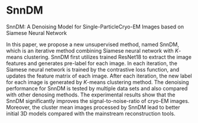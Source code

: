# SnnDM
SnnDM: A Denoising Model for Single-ParticleCryo-EM Images based on Siamese Neural Network

In this paper, we propose a new unsupervised method, named SnnDM, which is an iterative method combining Siamese neural network with $K$-means clustering. SnnDM first utilizes trained ResNet18 to extract the image features and generates pre-label for each image. In each iteration, the Siamese neural network is trained by the contrastive loss function, and updates the feature matrix of each image. After each iteration, the new label for each image is generated by $K$-means clustering method. The denoising performance for SnnDM is tested by multiple data sets and also compared with other denosing methods. The experimental results show that the SnnDM significantly improves the signal-to-noise-ratio of cryo-EM images. Moreover, the cluster mean images processed by SnnDM lead to better initial 3D models compared with the mainstream reconstruction tools.
